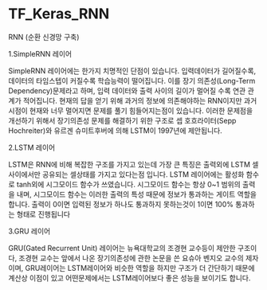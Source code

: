 # TF_Keras_RNN
RNN (순환 신경망 구축)

1.SimpleRNN 레이어

SimpleRNN 레이어에는 한가지 치명적인 단점이 있습니다. 입력데이터가 길어질수록, 데이터의 타임스텝이 커질수록 학습능력이 떨어집니다.
이를 장기 의존성(Long-Term Dependency)문제라고 하며, 입력 데이터와 출력 사이의 길이가 멀어질 수록 연관 관계가 적어집니다.
현재의 답을 얻기 위해 과거의 정보에 의존해야하는 RNN이지만 과거 시점이 현재와 너무 멀어지면 문제를 풀기 힘들어지는점이 있습니다.
이러한 문제점을 개선하기 위해서 장기의존성 문제를 해결하기 위한 구조로 셉 호흐라이터(Sepp Hochreiter)와 유르겐 슈미트후버에 의해 LSTM이 1997년에 제안됩니다.

2.LSTM 레이어

LSTM은 RNN에 비해 복잡한 구조를 가지고 있는데 가장 큰 특징은 출력외에 LSTM 셀사이에서만 공유되는 셀상태를 가지고 있다는점 입니다.
LSTM 레이어에는 활성화 함수로 tanh외에 시그모이드 함수가 쓰였습니다. 시그모이드 함수는 항상 0~1 범위의 출력을 내며, 시그모이드 함수는 이러한 출력의 특성
때문에 정보가 통과하는 게이트 역할을 합니다. 출력이 0이면 입력된 정보가 하나도 통과하지 못하는것이 1이면 100% 통과하는 형태로 진행됩니다

3.GRU 레이어

GRU(Gated Recurrent Unit) 레이어는 뉴욕대학교의 조경현 교수등이 제안한 구조이다, 조경현 교수는 앞에서 나온 장기의존성에 관한 
논문을 쓴 요슈아 벤지오 교수의 제자이며, GRU레이어는 LSTM레이어와 비슷한 역할을 하지만 구조가 더 간단하기 때문에 계산상 
이점이 있고 어떤문제에서는 LSTM레이어보다 좋은 성능을 보이기도 합니다.
